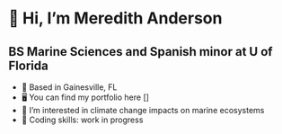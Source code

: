 👋 Hi, I’m Meredith Anderson
=====================
BS Marine Sciences and Spanish minor at U of Florida
--------------------
- 📍 Based in Gainesville, FL
- 🖥️ You can find my portfolio here []
- 👀 I’m interested in climate change impacts on marine ecosystems
- 🚧 Coding skills: work in progress
